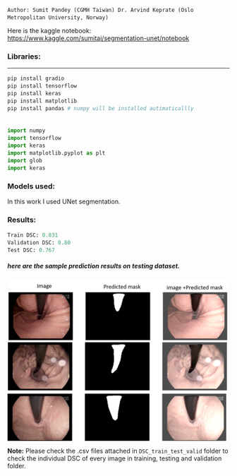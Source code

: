 

`Author: Sumit Pandey (CGMH Taiwan) Dr. Arvind Keprate (Oslo Metropolitan University, Norway)`

Here is the kaggle notebook: https://www.kaggle.com/sumitai/segmentation-unet/notebook
### Libraries:
-----------------------------------------------------------------
``` python 
pip install gradio
pip install tensorflow 
pip install keras 
pip install matplotlib 
pip install pandas # numpy will be installed autimaticallly 


import numpy 
import tensorflow 
import keras
import matplotlib.pyplot as plt
import glob 
import keras 

```

### Models used: 
In this work I used UNet segmentation. 

### Results:
``` python
Train DSC: 0.831
Validation DSC: 0.80
Test DSC: 0.767
```
##### here are the sample prediction results on testing dataset. 

<img align="center" src="result.png" width="500" />

**Note:** Please check the .csv files attached in `DSC_train_test_valid` folder to check the individual DSC of every image in training, testing and validation folder.  
